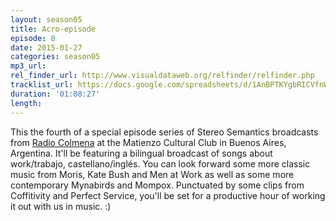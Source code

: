 ```yaml
---
layout: season05
title: Acro-episode
episode: 8
date: 2015-01-27
categories: season05
mp3_url:
rel_finder_url: http://www.visualdataweb.org/relfinder/relfinder.php
tracklist_url: https://docs.google.com/spreadsheets/d/1AnBPTKYgbRICVfnWy8lh2XAfNTw8cQFm6TVHdbUXQa0/edit#gid=358236192
duration: '01:08:27'
length:
---
```


This the fourth of a special episode series of Stereo Semantics broadcasts from [Radio Colmena](http://www.radiocolmena.com.ar/) at the Matienzo Cultural Club in Buenos Aires, Argentina. It'll be featuring a bilingual broadcast of songs about work/trabajo, castellano/inglés. You can look forward some more classic music from Moris, Kate Bush and Men at Work as well as some more contemporary Mynabirds and Mompox. Punctuated by some clips from Coffitivity and Perfect Service, you'll be set for a productive hour of working it out with us in music. :)
